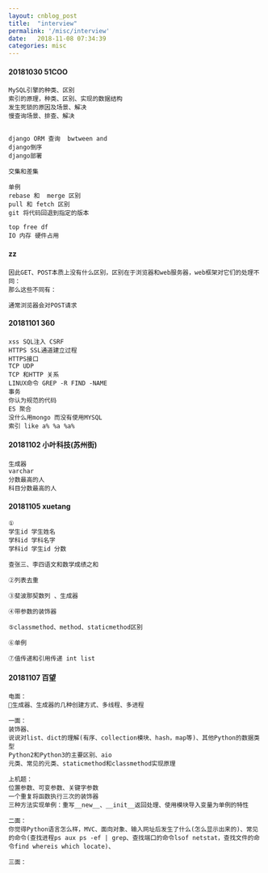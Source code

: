 ```yaml
---
layout: cnblog_post
title:  "interview"
permalink: '/misc/interview'
date:   2018-11-08 07:34:39
categories: misc
---
```


#### 20181030 51COO

```
MySQL引擎的种类、区别
索引的原理，种类、区别、实现的数据结构
发生死锁的原因及场景、解决
慢查询场景、排查、解决


django ORM 查询  bwtween and
django倒序
django部署

交集和差集

单例
rebase 和  merge 区别
pull 和 fetch 区别
git 将代码回退到指定的版本

top free df
IO 内存 硬件占用
```

#### zz

```
因此GET、POST本质上没有什么区别，区别在于浏览器和web服务器，web框架对它们的处理不同：
那么这些不同有：

通常浏览器会对POST请求
```

#### 20181101 360

```
xss SQL注入 CSRF
HTTPS SSL通道建立过程
HTTPS接口
TCP UDP
TCP 和HTTP 关系
LINUX命令 GREP -R FIND -NAME 
事务
你认为规范的代码
ES 聚合
没什么用mongo 而没有使用MYSQL
索引 like a% %a %a%
```

#### 20181102 小叶科技(苏州街)

```
生成器 
varchar
分数最高的人
科目分数最高的人
```

#### 20181105 xuetang

```
①
学生id 学生姓名
学科id 学科名字
学科id 学生id 分数

查张三、李四语文和数学成绩之和

②列表去重

③斐波那契数列 、生成器

④带参数的装饰器

⑤classmethod、method、staticmethod区别

⑥单例

⑦值传递和引用传递 int list
```

#### 20181107 百望

```
电面：
生成器、生成器的几种创建方式、多线程、多进程

一面：
装饰器、
说说对list、dict的理解(有序、collection模块、hash，map等)、其他Python的数据类型
Python2和Python3的主要区别、aio
元类、常见的元类、staticmethod和classmethod实现原理

上机题：
位置参数、可变参数、关键字参数
一个重复将函数执行三次的装饰器
三种方法实现单例：重写__new__、__init__返回处理、使用模块导入变量为单例的特性

二面：
你觉得Python语言怎么样，MVC、面向对象、输入网址后发生了什么(怎么显示出来的)、常见的命令(查找进程ps aux ps -ef | grep、查找端口的命令lsof netstat，查找文件的命令find whereis which locate)、

三面：

```







